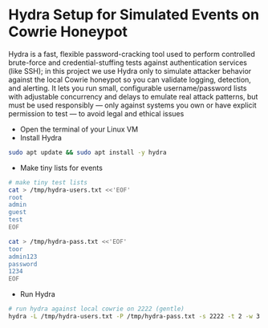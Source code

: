 # Hydra Setup for Simulated Events on Cowrie Honeypot
Hydra is a fast, flexible password-cracking tool used to perform controlled brute-force and credential-stuffing tests against authentication services (like SSH); in this project we use Hydra only to simulate attacker behavior against the local Cowrie honeypot so you can validate logging, detection, and alerting. It lets you run small, configurable username/password lists with adjustable concurrency and delays to emulate real attack patterns, but must be used responsibly — only against systems you own or have explicit permission to test — to avoid legal and ethical issues

 - Open the terminal of your Linux VM
 - Install Hydra
```bash
sudo apt update && sudo apt install -y hydra
```

 - Make tiny lists for events
```bash
# make tiny test lists
cat > /tmp/hydra-users.txt <<'EOF'
root
admin
guest
test
EOF

cat > /tmp/hydra-pass.txt <<'EOF'
toor
admin123
password
1234
EOF
```
 - Run Hydra
```bash
# run hydra against local cowrie on 2222 (gentle)
hydra -L /tmp/hydra-users.txt -P /tmp/hydra-pass.txt -s 2222 -t 2 -w 3 -f -V ssh://127.0.0.1

```
